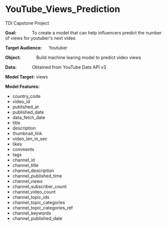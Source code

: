 # YouTube_Views_Prediction
  TDI Capstone Project

**Goal:** &emsp;&emsp;&emsp; To create a model that can help influencers predict the number of views for youtuber's next video </br>

**Target Audience:** &emsp; Youtuber </br>

**Object:** &emsp;&emsp;&emsp; Build machine learing model to predict video views </br>

**Data:** &emsp;&emsp;&emsp; Obtained from YouTube Data API v3 </br>

**Model Target:**  views </br>

**Model Features:**
- country_code
- video_id
- published_at
- published_date
- data_fetch_date
- title
- description
- thumbnail_link
- video_len_in_sec
- likes
- comments
- tags
- channel_id
- channel_title
- channel_description
- channel_published_time
- channel_views
- channel_subscriber_count
- channel_video_count
- channel_topic_ids
- channel_topic_categories
- channel_topic_categories_ref
- channel_keywords
- channel_published_date
